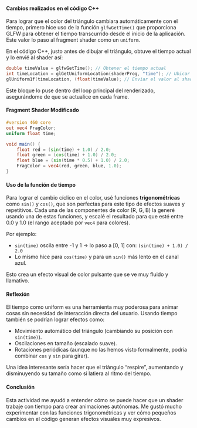#### Cambios realizados en el código C++

Para lograr que el color del triángulo cambiara automáticamente con el tiempo, primero hice uso de la función `glfwGetTime()` que proporciona GLFW para obtener el tiempo transcurrido desde el inicio de la aplicación. Este valor lo paso al fragment shader como un `uniform`.

En el código C++, justo antes de dibujar el triángulo, obtuve el tiempo actual y lo envié al shader así:

```cpp
double timeValue = glfwGetTime(); // Obtener el tiempo actual
int timeLocation = glGetUniformLocation(shaderProg, "time"); // Ubicar el uniform
glUniform1f(timeLocation, (float)timeValue); // Enviar el valor al shader
```

Este bloque lo puse dentro del loop principal del renderizado, asegurándome de que se actualice en cada frame.

#### Fragment Shader Modificado

```glsl
#version 460 core
out vec4 FragColor;
uniform float time;

void main() {
    float red = (sin(time) + 1.0) / 2.0;
    float green = (cos(time) + 1.0) / 2.0;
    float blue = (sin(time * 0.5) + 1.0) / 2.0;
    FragColor = vec4(red, green, blue, 1.0);
}
```

#### Uso de la función de tiempo

Para lograr el cambio cíclico en el color, usé funciones **trigonométricas** como `sin()` y `cos()`, que son perfectas para este tipo de efectos suaves y repetitivos.
Cada una de las componentes de color (R, G, B) la generé usando una de estas funciones, y escalé el resultado para que esté entre 0.0 y 1.0 (el rango aceptado por `vec4` para colores).

Por ejemplo:

* `sin(time)` oscila entre -1 y 1 → lo paso a \[0, 1] con: `(sin(time) + 1.0) / 2.0`
* Lo mismo hice para `cos(time)` y para un `sin()` más lento en el canal azul.

Esto crea un efecto visual de color pulsante que se ve muy fluido y llamativo.

#### Reflexión

El tiempo como uniform es una herramienta muy poderosa para animar cosas sin necesidad de interacción directa del usuario. Usando tiempo también se podrían lograr efectos como:

* Movimiento automático del triángulo (cambiando su posición con `sin(time)`).
* Oscilaciones en tamaño (escalado suave).
* Rotaciones periódicas (aunque no las hemos visto formalmente, podría combinar `cos` y `sin` para girar).

Una idea interesante sería hacer que el triángulo “respire”, aumentando y disminuyendo su tamaño como si latiera al ritmo del tiempo.

#### Conclusión

Esta actividad me ayudó a entender cómo se puede hacer que un shader trabaje con tiempo para crear animaciones autónomas. Me gustó mucho experimentar con las funciones trigonométricas y ver cómo pequeños cambios en el código generan efectos visuales muy expresivos.

